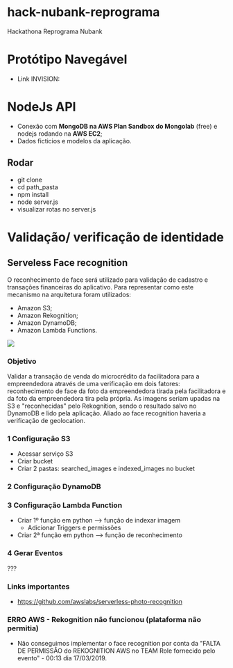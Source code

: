 # hack-nubank-reprograma

Hackathona Reprograma Nubank

# Protótipo Navegável
* Link INVISION:

# NodeJs API
* Conexão com **MongoDB na AWS Plan Sandbox do Mongolab** (free) e nodejs rodando na **AWS EC2**;
* Dados ficticios e modelos da aplicação.

## Rodar
* git clone
* cd path_pasta
* npm install
* node server.js
* visualizar rotas no server.js

# Validação/ verificação de identidade

## Serveless Face recognition
O reconhecimento de face será utilizado para validação de cadastro e transações financeiras do aplicativo. Para representar como este mecanismo na arquitetura foram utilizados:

* Amazon S3;
* Amazon Rekognition;
* Amazon DynamoDB;
* Amazon Lambda Functions.

![](ServerlessPhotoRecognition_Add_Image.png)
### Objetivo
Validar a transação de venda do microcrédito da facilitadora para a empreendedora através de uma verificação em dois fatores: reconhecimento de face da foto da empreendedora tirada pela facilitadora e da foto da empreendedora tira pela própria. As imagens seriam upadas na S3 e "reconhecidas" pelo Rekognition, sendo o resultado salvo no DynamoDB e lido pela aplicação. Aliado ao face recognition haveria a verificação de geolocation.

### 1 Configuração S3
* Acessar serviço S3
* Criar bucket
* Criar 2 pastas: searched_images e indexed_images no bucket

### 2 Configuração DynamoDB

### 3 Configuração Lambda Function
* Criar 1º função em python  --> função de indexar imagem
  * Adicionar Triggers e permissões
* Criar 2ª função em python --> função de reconhecimento

### 4 Gerar Eventos
???

### Links importantes
* https://github.com/awslabs/serverless-photo-recognition

### ERRO AWS -  Rekognition não funcionou (plataforma não permitia)
* Não conseguimos implementar o face recognition por conta da "FALTA DE PERMISSÂO do REKOGNITION AWS no TEAM Role fornecido pelo evento" - 00:13 dia 17/03/2019.
